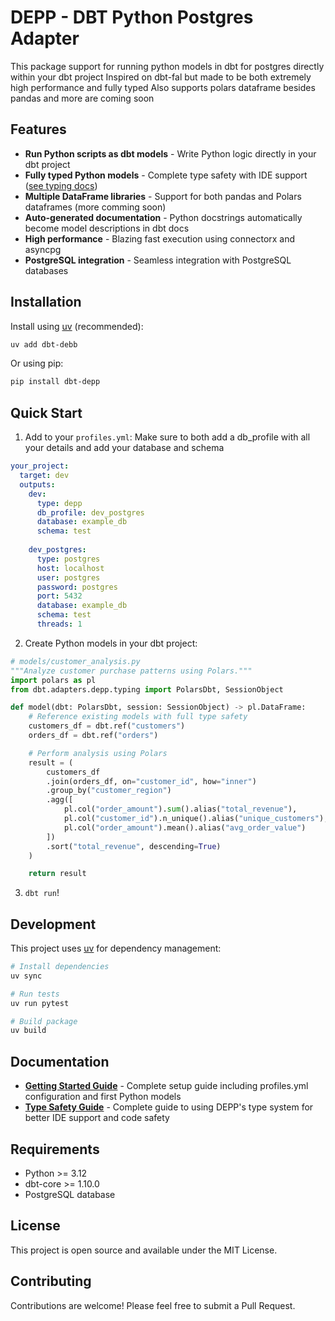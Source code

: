 # DEPP - DBT Python Postgres Adapter
This package support for running python models in dbt for postgres directly within your dbt project
Inspired on dbt-fal but made to be both extremely high performance and fully typed
Also supports polars dataframe besides pandas and more are coming soon

## Features
- **Run Python scripts as dbt models** - Write Python logic directly in your dbt project
- **Fully typed Python models** - Complete type safety with IDE support ([see typing docs](docs/typing.md))
- **Multiple DataFrame libraries** - Support for both pandas and Polars dataframes (more comming soon)
- **Auto-generated documentation** - Python docstrings automatically become model descriptions in dbt docs
- **High performance** - Blazing fast execution using connectorx and asyncpg
- **PostgreSQL integration** - Seamless integration with PostgreSQL databases

## Installation

Install using [uv](https://docs.astral.sh/uv/) (recommended):

```bash
uv add dbt-debb
```

Or using pip:

```bash
pip install dbt-depp
```

## Quick Start

1. Add to your `profiles.yml`:
Make sure to both add a db_profile with all your details and add your database and schema

```yaml
your_project:
  target: dev
  outputs:
    dev:
      type: depp
      db_profile: dev_postgres
      database: example_db
      schema: test
      
    dev_postgres:
      type: postgres
      host: localhost
      user: postgres
      password: postgres
      port: 5432
      database: example_db
      schema: test
      threads: 1
```

2. Create Python models in your dbt project:

```python
# models/customer_analysis.py
"""Analyze customer purchase patterns using Polars."""
import polars as pl
from dbt.adapters.depp.typing import PolarsDbt, SessionObject

def model(dbt: PolarsDbt, session: SessionObject) -> pl.DataFrame:
    # Reference existing models with full type safety
    customers_df = dbt.ref("customers")
    orders_df = dbt.ref("orders")

    # Perform analysis using Polars
    result = (
        customers_df
        .join(orders_df, on="customer_id", how="inner")
        .group_by("customer_region")
        .agg([
            pl.col("order_amount").sum().alias("total_revenue"),
            pl.col("customer_id").n_unique().alias("unique_customers"),
            pl.col("order_amount").mean().alias("avg_order_value")
        ])
        .sort("total_revenue", descending=True)
    )

    return result
```
3. `dbt run`!

## Development
This project uses [uv](https://docs.astral.sh/uv/) for dependency management:

```bash
# Install dependencies
uv sync

# Run tests
uv run pytest

# Build package
uv build
```

## Documentation

- **[Getting Started Guide](docs/getting-started.md)** - Complete setup guide including profiles.yml configuration and first Python models
- **[Type Safety Guide](docs/typing.md)** - Complete guide to using DEPP's type system for better IDE support and code safety

## Requirements

- Python >= 3.12
- dbt-core >= 1.10.0
- PostgreSQL database

## License

This project is open source and available under the MIT License.

## Contributing

Contributions are welcome! Please feel free to submit a Pull Request.